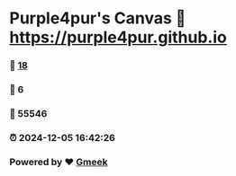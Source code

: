 # Purple4pur's Canvas :link: https://purple4pur.github.io 
### :page_facing_up: [18](https://purple4pur.github.io/tag.html) 
### :speech_balloon: 6 
### :hibiscus: 55546 
### :alarm_clock: 2024-12-05 16:42:26 
### Powered by :heart: [Gmeek](https://github.com/Meekdai/Gmeek)
